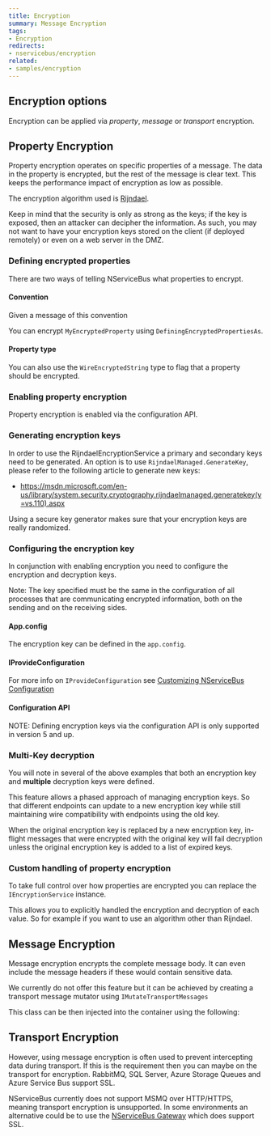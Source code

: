 ```yaml
---
title: Encryption
summary: Message Encryption
tags:
- Encryption
redirects:
- nservicebus/encryption
related:
- samples/encryption
---
```


## Encryption options

Encryption can be applied via *property*, *message* or *transport* encryption.


## Property Encryption

Property encryption operates on specific properties of a message. The data in the property is encrypted, but the rest of the message is clear text. This keeps the performance impact of encryption as low as possible. 

The encryption algorithm used is [Rijndael](https://msdn.microsoft.com/en-us/library/system.security.cryptography.rijndael.aspx).

Keep in mind that the security is only as strong as the keys; if the key is exposed, then an attacker can decipher the information. As such, you may not want to have your encryption keys stored on the client (if deployed remotely) or even on a web server in the DMZ. 


### Defining encrypted properties

There are two ways of telling NServiceBus what properties to encrypt.


#### Convention 

Given a message of this convention 

<!-- import MessageForEncryptionConvention -->

You can encrypt `MyEncryptedProperty` using `DefiningEncryptedPropertiesAs`.

<!-- import DefiningEncryptedPropertiesAs -->


#### Property type

You can also use the `WireEncryptedString` type to flag that a property should be encrypted.

<!-- import MessageWithEncryptedProperty --> 


### Enabling property encryption

Property encryption is enabled via the configuration API.

<!-- import EncryptionServiceSimple -->

### Generating encryption keys

In order to use the RijndaelEncryptionService a primary and secondary keys need to be generated. An option is to use `RijndaelManaged.GenerateKey`, please refer to the following article to generate new keys:

- https://msdn.microsoft.com/en-us/library/system.security.cryptography.rijndaelmanaged.generatekey(v=vs.110).aspx

Using a secure key generator makes sure that your encryption keys are really randomized.

### Configuring the encryption key

In conjunction with enabling encryption you need to configure the encryption and decryption keys.

Note: The key specified must be the same in the configuration of all processes that are communicating encrypted information, both on the sending and on the receiving sides.


#### App.config

The encryption key can be defined in the `app.config`.

<!-- import EncryptionFromAppConfig --> 
 

#### IProvideConfiguration

<!-- import EncryptionFromIProvideConfiguration -->

For more info on `IProvideConfiguration` see [Customizing NServiceBus Configuration](/nservicebus/hosting/custom-configuration-providers.md)


#### Configuration API

NOTE: Defining encryption keys via the configuration API is only supported in version 5 and up. 

<!-- import EncryptionFromCode -->


### Multi-Key decryption 

You will note in several of the above examples that both an encryption key and **multiple** decryption keys were defined.

This feature allows a phased approach of managing encryption keys. So that different endpoints can update to a new encryption key while still maintaining wire compatibility with endpoints using the old key.

When the original encryption key is replaced by a new encryption key, in-flight messages that were encrypted with the original key will fail decryption unless the original encryption key is added to a list of expired keys. 


### Custom handling of property encryption

To take full control over how properties are encrypted you can replace the `IEncryptionService` instance.

This allows you to explicitly handled the encryption and decryption of each value. So for example if you want to use an algorithm other than Rijndael.

<!-- import EncryptionFromIEncryptionService -->


## Message Encryption

Message encryption encrypts the complete message body. It can even include the message headers if these would contain sensitive data.

We currently do not offer this feature but it can be achieved by creating a transport message mutator using `IMutateTransportMessages`

<!-- import MessageBodyEncryptor -->

This class can be then injected into the container using the following:

<!-- import UsingMessageBodyEncryptor -->


## Transport Encryption

However, using message encryption is often used to prevent intercepting data during transport. If this is the requirement then you can maybe on the transport for encryption. RabbitMQ, SQL Server, Azure Storage Queues and Azure Service Bus support SSL.

NServiceBus currently does not support MSMQ over HTTP/HTTPS, meaning transport encryption is unsupported. In some environments an alternative could be to use the [NServiceBus Gateway](/nservicebus/gateway) which does support SSL.
